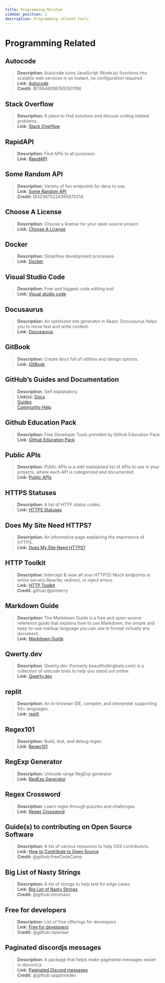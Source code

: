 ```yaml
---
title: Programming Related 
sidebar_position: 2
description: Programming related tools
---
```


# Programming Related

## **Autocode**

> **Description:** Autocode turns JavaScript (Node.js) functions into scalable web services in an instant, no configuration required.   <br/>
**Link:** [Autocode](https://autocode.com/)  <br/>
**Credit:** @746460957651501196

## **Stack Overflow**

> **Description:** A place to find solutions and discuss coding related problems.  <br/>
**Link:** [Stack Overflow](https://stackoverflow.com/)

## **RapidAPI**

> **Description:** Find APIs to all purposes.  <br/>
**Link:** [RapidAPI](https://rapidapi.com/)

## **Some Random API**

> **Description:** Variety of fun endpoints for devs to use.  <br/>
**Link:** [Some Random API](https://some-random-api.ml/)  <br/>
**Credit:** @423675224395874314

## **Choose A License**

> **Description:** Choose a license for your open source project.   <br/>
**Link:** [Choose A License](https://choosealicense.com/)

## **Docker**

> **Description:** Simplifies development processes.   <br/>
**Link:** [Docker](https://www.docker.com/)

## **Visual Studio Code**

> **Description:** Free and biggest code editing tool. <br/>
**Link:** [Visual studio code](https://code.visualstudio.com)  

## **Docusaurus**

> **Description:** An optimized site generator in React. Docusaurus helps you to move fast and write content.   <br/>
**Link:** [Docusaurus](https://docusaurus.io/)

## **GitBook**

> **Description:** Create docs full of utilities and design options.  <br/>
**Link:** [GitBook](https://www.gitbook.com/)

## **GitHub’s Guides and Documentation**

> **Description:** Self explanatory.   <br/>
**Link(s):**
[Docs](https://docs.github.com/en)   <br/>
[Guides](https://guides.github.com/)   <br/>
[Community Help](https://github.community/)

## **Github Education Pack**

> **Description:** Free Developer Tools provided by Github Education Pack   <br/>
**Link:** [Github Education Pack](https://education.github.com/)

## **Public APIs**

> **Description:** Public APIs is a well maintained list of APIs to use in your projects, where each API is categorized and documented.   <br/>
**Link:** [Public APIs](https://github.com/public-apis/public-apis)

## **HTTPS Statuses**

> **Description:** A list of HTTP status codes.   <br/>
**Link:** [HTTPS Statuses](https://httpstatuses.com/)

## **Does My Site Need HTTPS?**

> **Description:** An informative page explaining the importance of HTTPS.  <br/>
**Link:** [Does My Site Need HTTPS?](https://doesmysiteneedhttps.com/)

## **HTTP Toolkit**

> **Description:** Intercept & view all your HTTP(S) Mock endpoints or entire servers Rewrite, redirect, or inject errors.  <br/>
**Link:** [HTTP Toolkit](https://httptoolkit.tech/)  <br/>
**Credit:** github:@pimterry

## **Markdown Guide**

> **Description:** The Markdown Guide is a free and open-source reference guide that explains how to use Markdown, the simple and easy-to-use markup language you can use to format virtually any document.   <br/>
**Link:** [Markdown Guide](https://www.markdownguide.org/)

## **Qwerty.dev**

> **Description:** Qwerty.dev (formerly beautifuldingbats.com) is a collection of unicode tools to help you stand out online.   <br/>
**Link:** [Qwerty.dev](https://qwerty.dev/)

## **replit**

> **Description:** An in-browser IDE, compiler, and interpreter supporting 50+ languages.   <br/>
**Link:** [replit](https://replit.com/)

## **Regex101**

> **Description:** Build, test, and debug regex.   <br/>
**Link:** [Regex101](https://regex101.com/)

## **RegExp Generator**

> **Description:** Unicode range RegExp generator.   <br/>
**Link:** [RegExp Generator](https://apps.timwhitlock.info/js/regex#)

## **Regex Crossword**

> **Description:** Learn regex through puzzles and challenges.   <br/>
**Link:** [Regex Crossword](https://regexcrossword.com/)

## **Guide(s) to contributing on Open Source Software**

> **Description:** A list of various resources to help OSS contributors. <br/>
**Link:** [How to Contribute to Open Source](https://github.com/freeCodeCamp/how-to-contribute-to-open-source) <br/>
**Credit:** @github:freeCodeCamp

## **Big List of Nasty Strings**

> **Description:** A list of strings to help test for edge cases <br/>
**Link:** [Big List of Nasty Strings](https://github.com/minimaxir/big-list-of-naughty-strings) <br/>
**Credit:** @github:minimaxir

## **Free for developers**

> **Description:** List of free offerings for developers <br/>
**Link:** [Free for developers](https://free-for.dev/#/) <br/>
**Credit:** @github:ripienaar

## **Paginated discordjs messages**

> **Description:** A package that helps make paginated messages easier in discord.js <br/>
**Link:** [Paginated Discord messages](https://www.npmjs.com/package/@sapphire/discord.js-utilities) <br />
**Credit:** @github:sapphiredev
